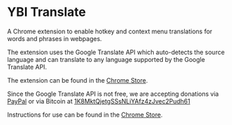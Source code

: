 YBI Translate
=============
A Chrome extension to enable hotkey and context menu translations for words and phrases in webpages.

The extension uses the Google Translate API which auto-detects the source language and can translate to any language supported by the Google Translate API.

The extension can be found in the [Chrome Store](https://chrome.google.com/webstore/detail/miibkmnanphndeoeccnablljidopiggj).

Since the Google Translate API is not free, we are accepting donations via [PayPal](https://www.paypal.com/cgi-bin/webscr?cmd=_s-xclick&amp;hosted_button_id=H6W5GBK5LK86N) or via Bitcoin at [1K8MktQjetgSSsNLiYAfz4zJvec2Pudh61](bitcoin:1K8MktQjetgSSsNLiYAfz4zJvec2Pudh61?amount=0.01&label=YBI%20Translate)

Instructions for use can be found in the [Chrome Store](https://chrome.google.com/webstore/detail/miibkmnanphndeoeccnablljidopiggj).
